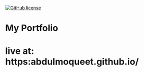 <a href="https://github.com/AbdulMoqueet/abdulmoqueet.github.io/blob/master/LICENSE"><img alt="GitHub license" src="https://img.shields.io/github/license/AbdulMoqueet/abdulmoqueet.github.io"></a>

# My Portfolio

# live at: https:abdulmoqueet.github.io/
